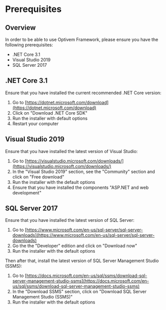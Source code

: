 # Prerequisites

## Overview

In order to be able to use Optivem Framework, please ensure you have the following prerequisites:

* .NET Core 3.1
* Visual Studio 2019
* SQL Server 2017

## .NET Core 3.1

Ensure that you have installed the current recommended .NET Core version:

1. Go to [https://dotnet.microsoft.com/download](https://dotnet.microsoft.com/download)
2. Click on "Download .NET Core SDK"
3. Run the installer with default options
4. Restart your computer

## Visual Studio 2019

Ensure that you have installed the latest version of Visual Studio:

1. Go to [https://visualstudio.microsoft.com/downloads/](https://visualstudio.microsoft.com/downloads/)
2. In the "Visual Studio 2019" section, see the "Community" section and click on "Free download"
3. Run the installer with the default options
4. Ensure that you have installed the components "ASP.NET and web development"

## SQL Server 2017

Ensure that you have installed the latest version of SQL Server:

1. Go to [https://www.microsoft.com/en-us/sql-server/sql-server-downloads](https://www.microsoft.com/en-us/sql-server/sql-server-downloads)
2. Go the the "Developer" edition and click on "Download now"
3. Run the installer with the default options

Then after that, install the latest version of SQL Server Management Studio \(SSMS\):

1. Go to [https://docs.microsoft.com/en-us/sql/ssms/download-sql-server-management-studio-ssms](https://docs.microsoft.com/en-us/sql/ssms/download-sql-server-management-studio-ssms)
2. In the "Download SSMS" section, click on "Download SQL Server Management Studio \(SSMS\)"
3. Run the installer with the default options

